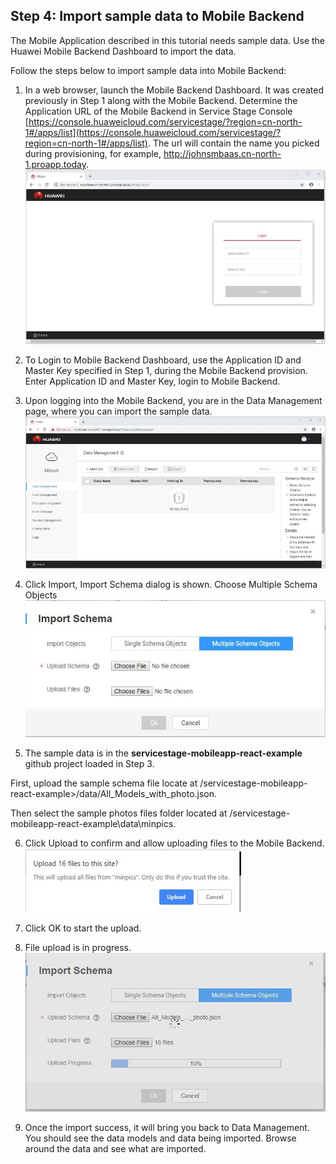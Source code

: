 ## Step 4:  Import sample data to Mobile Backend 

The Mobile Application described in this tutorial needs sample data.  Use the Huawei Mobile Backend Dashboard to import the data.  

Follow the steps below to import sample data into Mobile Backend:  

1.	In a web browser, launch the Mobile Backend Dashboard.  It was created previously in Step 1 along with the Mobile Backend.  Determine the Application URL of the Mobile Backend in Service Stage Console [https://console.huaweicloud.com/servicestage/?region=cn-north-1#/apps/list](https://console.huaweicloud.com/servicestage/?region=cn-north-1#/apps/list). The url will contain the name you picked during provisioning, for example, http://johnsmbaas.cn-north-1.proapp.today.  
![s4a](./imgs/s4a.jpg)  

2.	To Login to Mobile Backend Dashboard, use the Application ID and Master Key specified in Step 1, during the Mobile Backend provision.  Enter Application ID and Master Key, login to Mobile Backend.  

3.	Upon logging into the Mobile Backend, you are in the Data Management page, where you can import the sample data.  
![s4b](./imgs/s4b.jpg)  

4.	Click Import, Import Schema dialog is shown. Choose Multiple Schema Objects  
![s4c](./imgs/s4c.jpg)  

5.	The sample data is in the **servicestage-mobileapp-react-example** github project loaded in Step 3.     

First, upload the sample schema file locate at <path to>/servicestage-mobileapp-react-example>/data/All_Models_with_photo.json.  

Then select the sample photos files folder located at <path to>/servicestage-mobileapp-react-example\data\minpics.  

6.	Click Upload to confirm and allow uploading files to the Mobile Backend.  
![s4d](./imgs/s4d.png)  

7.	Click OK to start the upload.  

8.	File upload is in progress.  
![s4e](./imgs/s4e.jpg)  

9.	Once the import success, it will bring you back to Data Management.  You should see the data models and data being imported.  Browse around the data and see what are imported.           




